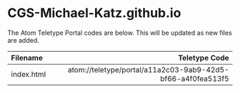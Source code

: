# CGS-Michael-Katz.github.io

The Atom Teletype Portal codes are below. This will be updated as new files are added.

|Filename  |Teletype Code                                              |
|:-------  |----------------------------------------------------------:|
|index.html|atom://teletype/portal/a11a2c03-9ab9-42d5-bf66-a4f0fea513f5|
